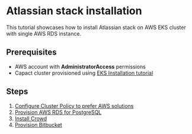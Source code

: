 # Atlassian stack installation

This tutorial showcases how to install Atlassian stack on AWS EKS cluster with single AWS RDS instance.

## Prerequisites

- AWS account with **AdministratorAccess** permissions
- Capact cluster provisioned using [EKS Installation tutorial](../eks-installation/README.md)

## Steps

1. [Configure Cluster Policy to prefer AWS solutions](./1-cluster-policy-configuration.md)
1. [Provision AWS RDS for PostgreSQL](./2-aws-rds-provisioning.md)
1. [Install Crowd](./3-crowd-installation.md)
1. [Provision Bitbucket](./4-bitbucket-installation.md)
